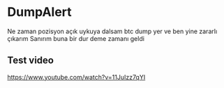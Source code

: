 # DumpAlert

Ne zaman pozisyon açık uykuya dalsam btc dump yer ve ben yine zararlı çıkarım
Sanırım buna bir dur deme zamanı geldi

Test video
----------
https://www.youtube.com/watch?v=11JuIzz7qYI
